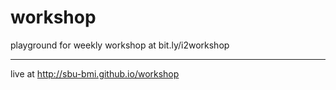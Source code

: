 # workshop
playground for weekly workshop at bit.ly/i2workshop
___
live at http://sbu-bmi.github.io/workshop
